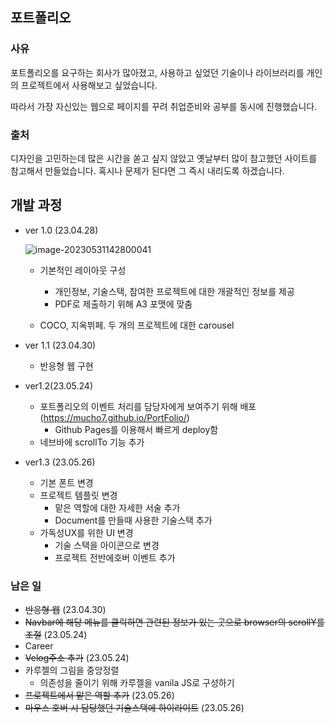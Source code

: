 ## 포트폴리오



### 사유

포트폴리오를 요구하는 회사가 많아졌고, 사용하고 싶었던 기술이나 라이브러리를 개인의 프로젝트에서 사용해보고 싶었습니다.

따라서 가장 자신있는 웹으로 페이지를 꾸려 취업준비와 공부를 동시에 진행했습니다.





### 출처

디자인을 고민하는데 많은 시간을 쏟고 싶지 않았고 옛날부터 많이 참고했던 사이트를 참고해서 만들었습니다. 혹시나 문제가 된다면 그 즉시 내리도록 하겠습니다.



## 개발 과정

- ver 1.0 (23.04.28)

  ![image-20230531142800041](C:\Users\SSAFY\AppData\Roaming\Typora\typora-user-images\image-20230531142800041.png)

  - 기본적인 레이아웃 구성

    - 개인정보, 기술스택, 참여한 프로젝트에 대한 개괄적인 정보를 제공
    - PDF로 제출하기 위해 A3 포맷에 맞춤

  - COCO, 지옥뷔페. 두 개의 프로젝트에 대한 carousel

    

- ver 1.1 (23.04.30)

  - 반응형 웹 구현

  

- ver1.2(23.05.24)

  - 포트폴리오의 이벤트 처리를 담당자에게 보여주기 위해 배포 (https://mucho7.github.io/PortFolio/)
    - Github Pages를 이용해서 빠르게 deploy함
  - 네브바에 scrollTo 기능 추가

  

- ver1.3 (23.05.26)
  - 기본 폰트 변경
  - 프로젝트 템플릿 변경
    - 맡은 역할에 대한 자세한 서술 추가
    - Document를 만들때 사용한 기술스택 추가
  - 가독성UX를 위한 UI 변경
    -  기술 스택을 아이콘으로 변경
    -  프로젝트 전반에호버 이벤트 추가





### 남은 일

- ~~반응형 웹~~ (23.04.30)
- ~~Navbar에 해당 메뉴를 클릭하면 관련된 정보가 있는 곳으로 browser의 scrollY를 조절~~ (23.05.24)
- Career
- ~~Velog주소 추가~~ (23.05.24)
- 카루젤의 그림을 중앙정렬
  - 의존성을 줄이기 위해 카루젤을 vanila JS로 구성하기
- ~~프로젝트에서 맡은 역할 추가~~ (23.05.26)
- ~~마우스 호버 시 담당했던 기술스택에 하이라이트~~ (23.05.26)
